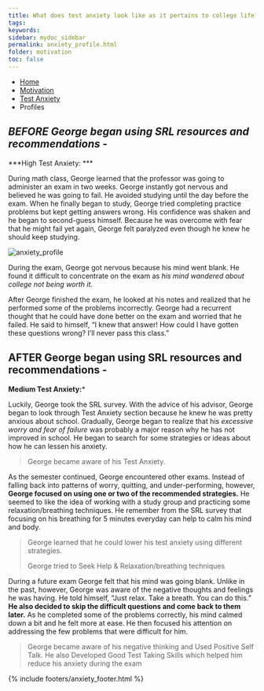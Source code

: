 ```yaml
---
title: What does test anxiety look like as it pertains to college life?
tags: 
keywords: 
sidebar: mydoc_sidebar
permalink: anxiety_profile.html
folder: motivation
toc: false
---
```


<ul class="breadcrumb">
    <li><a href="index.html">Home</a></li>
    <li><a href="motivation.html">Motivation</a></li>
    <li><a href="anxiety.html">Test Anxiety</a></li>
    <li class="active">Profiles</li>
</ul>

## ***BEFORE*** ***George began using SRL resources and recommendations -***

***High Test Anxiety: ***

During math class, George learned that the professor was going to administer an exam in two weeks. George instantly got nervous and believed he was going to fail. He avoided studying until the day before the exam. When he finally began to study, George tried completing practice problems but kept getting answers wrong. His confidence was shaken and he began to second-guess himself. Because he was overcome with fear that he might fail yet again, George felt paralyzed even though he knew he should keep studying. 

<img src='images/testanxietysee1.png' alt='anxiety_profile' />

During the exam, George got nervous because his mind went blank. He found it difficult to concentrate on the exam as *his mind wandered about college not being worth it.*

After George finished the exam, he looked at his notes and realized that he performed some of the problems incorrectly. George had a recurrent thought that he could have done better on the exam and worried that he failed. He said to himself, “I knew that answer! How could I have gotten these questions wrong? I’ll never pass this class.”

## **AFTER** George began using SRL resources and recommendations -

**Medium Test Anxiety:***

Luckily, George took the SRL survey. With the advice of his advisor, George began to look through Test Anxiety section because he knew he was pretty anxious about school. Gradually, George began to realize that his *excessive worry and fear of failure* was probably a major reason why he has not improved in school. He began to search for some strategies or ideas about how he can lessen his anxiety.

> George became aware of his Test Anxiety. 

As the semester continued, George encountered other exams. Instead of falling back into patterns of worry, quitting, and under-performing, however, **George focused on using one or two of the recommended strategies.** He seemed to like the idea of working with a study group and practicing some relaxation/breathing techniques. He remember from the SRL survey that focusing on his breathing for 5 minutes everyday can help to calm his mind and body.

> George learned that he could lower his test anxiety using different strategies.
> 
> George tried to Seek Help & Relaxation/breathing techniques 


During a future exam George felt that his mind was going blank. Unlike in the past, however, George was aware of the negative thoughts and feelings he was having. He told himself, “Just relax. Take a breath. You can do this.” **He also decided to skip the difficult questions and come back to them later.** As he completed some of the problems correctly, his mind calmed down a bit and he felt more at ease. He then focused his attention on addressing the few problems that were difficult for him.

> George became aware of his negative thinking and Used Positive Self Talk. He also Developed Good Test Taking Skills which helped him reduce his anxiety during the exam


{% include footers/anxiety_footer.html %}




